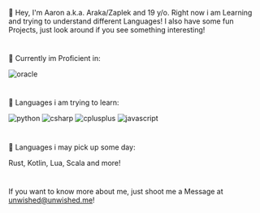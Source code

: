 
👋 Hey, I'm Aaron a.k.a. Araka/Zaplek and 19 y/o. Right now i am Learning and trying to understand different Languages!
I also have some fun Projects, just look around if you see something interesting!

#

💭 Currently im Proficient in:

![oracle](https://img.shields.io/badge/Java-Proficient-000000?style=for-the-badge&logo=oracle&logoColor=red)

#

💭 Languages i am trying to learn:

![python](https://img.shields.io/badge/Python-Learning-000000?style=for-the-badge&logo=Python&logoColor=blue)
![csharp](https://img.shields.io/badge/Csharp-Scheduled(maybe)-000000?style=for-the-badge&logo=csharp&logoColor=white)
![cplusplus](https://img.shields.io/badge/C++-Scheduled(maybe)-000000?style=for-the-badge&logo=cplusplus&logoColor=white)
![javascript](https://img.shields.io/badge/Javascript-Scheduled(maybe)-000000?style=for-the-badge&logo=javascript&logoColor=yellow)

#

📖 Languages i may pick up some day:

Rust, Kotlin, Lua, Scala and more!

#

If you want to know more about me, just shoot me a Message at unwished@unwished.me!

<!--
**CozyAraka/CozyAraka** is a ✨ _special_ ✨ repository because its `README.md` (this file) appears on your GitHub profile.

Here are some ideas to get you started:

- 🔭 I’m currently working on ...
- 🌱 I’m currently learning ...
- 👯 I’m looking to collaborate on ...
- 🤔 I’m looking for help with ...
- 💬 Ask me about ...
- 📫 How to reach me: ...
- 😄 Pronouns: ...
- ⚡ Fun fact: ...
-->
